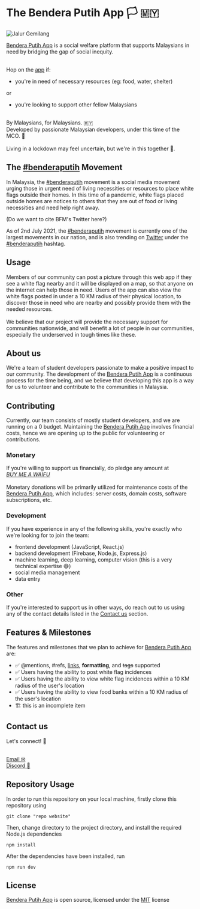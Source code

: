 # The Bendera Putih App  🏳 🇲🇾

![Jalur Gemilang](https://emojipedia-us.s3.dualstack.us-west-1.amazonaws.com/thumbs/160/openmoji/292/flag-malaysia_1f1f2-1f1fe.png)


[Bendera Putih App](https://www.benderaputih.app) is a social welfare platform that supports Malaysians in need by bridging the gap of social inequity. 

\
Hop on the [app](https://www.benderaputih.app)  if:
- you're in need of necessary resources (eg: food, water, shelter)

or 
- you're looking to support other fellow Malaysians

\
By Malaysians, for Malaysians.  🇲🇾
\
Developed by passionate Malaysian developers, under this time of the MCO. 🥰
\
\
Living in a lockdown may feel uncertain, but we're in this together 💪.

## The [#benderaputih](https://twitter.com/hashtag/benderaputih) Movement
In Malaysia, the [#benderaputih](https://twitter.com/hashtag/benderaputih) movement is a social media movement urging those in urgent need of living necessities or resources to place white flags outside their homes. In this time of a pandemic, white flags placed outside homes are notices to others that they are out of food or living necessities and need help right away. 

(Do we want to cite BFM's Twitter here?)

As of 2nd July 2021, the [#benderaputih](https://twitter.com/hashtag/benderaputih) movement is currently one of the largest movements in our nation, and is also trending on [Twitter](https://twitter.com) under the [#benderaputih](https://twitter.com/hashtag/benderaputih) hashtag.


## Usage
Members of our community can post a picture through this web app if they see a white flag nearby and it will be displayed on a map, so that anyone on the internet can help those in need.  Users of the app can also view the white flags posted in under a 10 KM radius of their physical location, to discover those in need who are nearby and possibly provide them with the needed resources.
\
\
We believe that our project will provide the necessary support for communities nationwide, and will benefit a lot of people in our communities, especially the underserved in tough times like these.



## About us
We're a team of student developers passionate to make a positive impact to our community. The development of the [Bendera Putih App](https://www.benderaputih.app) is a continuous process for the time being, and we believe that developing this app is a way for us to volunteer and contribute to the communities in Malaysia.



## Contributing
Currently, our team consists of mostly student developers, and we are running on a 0 budget. Maintaining the [Bendera Putih App](https://www.benderaputih.app) involves financial costs, hence we are opening up to the public for volunteering or contributions.


### Monetary
If you're willing to support us financially, do pledge any amount at 
\
[_BUY ME A WAIFU_]()
\
\
Monetary donations will be primarily utilized for maintenance costs of the [Bendera Putih App](https://www.benderaputih.app), which includes: server costs, domain costs, software subscriptions, etc.

### Development
If you have experience in any of the following skills, you're exactly who we're looking for to join the team:
- frontend development (JavaScript, React.js)
- backend development (Firebase, Node.js, Express.js)
- machine learning, deep learning, computer vision (this is a very technical expertise 😅)
- social media management
- data entry

### Other
If you're interested to support us in other ways, do reach out to us using any of the contact details listed in the [Contact us](src/README.md#Contact) section.



## Features & Milestones
The features and milestones that we plan to achieve for [Bendera Putih App](https://www.benderaputih.app) are:
- ✅ @mentions, #refs, [links](), **formatting**, and <del>tags</del> supported
- ✅ Users having the ability to post white flag incidences
- ✅ Users having the ability to view white flag incidences within a 10 KM radius of the user's location
- ✅ Users having the ability to view food banks within a 10 KM radius of the user's location
- 🏗 this is an incomplete item

## Contact us
Let's connect! 📧
\
&nbsp;

[Email ✉](mailto:info.benderaputih@gmail.com)
\
[Discord 👾](discord.com)



## Repository Usage
In order to run this repository on your local machine, firstly clone this repository using
```
git clone "repo website"
```
Then, change directory to the project directory, and install the required Node.js dependencies
```
npm install
```
After the dependencies have been installed, run
```
npm run dev
```

## License
[Bendera Putih App](https://www.benderaputih.app) is open source, licensed under the [MIT](https://choosealicense.com/licenses/mit/) license
